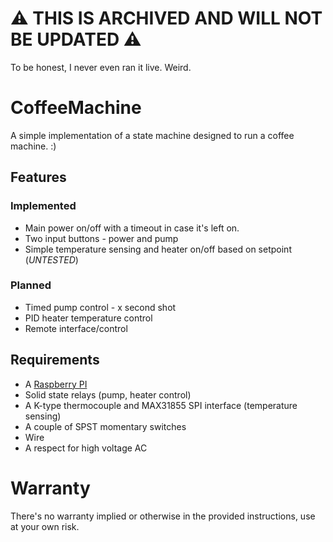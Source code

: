 # ⚠️ THIS IS ARCHIVED AND WILL NOT BE UPDATED ⚠️

To be honest, I never even ran it live. Weird.

# CoffeeMachine

A simple implementation of a state machine designed to run a coffee machine. :)

## Features

### Implemented

 * Main power on/off with a timeout in case it's left on.
 * Two input buttons - power and pump
 * Simple temperature sensing and heater on/off based on setpoint (*UNTESTED*)
 
### Planned

 * Timed pump control - x second shot
 * PID heater temperature control
 * Remote interface/control
 
## Requirements
 
 * A [Raspberry PI](http://raspberrypi.org)
 * Solid state relays (pump, heater control)
 * A K-type thermocouple and MAX31855 SPI interface (temperature sensing)
 * A couple of SPST momentary switches
 * Wire
 * A respect for high voltage AC
 
# Warranty
 
There's no warranty implied or otherwise in the provided instructions, use at your own risk. 
